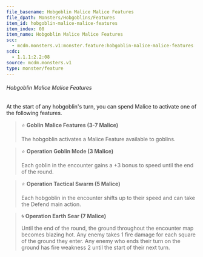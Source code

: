 ```yaml
---
file_basename: Hobgoblin Malice Malice Features
file_dpath: Monsters/Hobgoblins/Features
item_id: hobgoblin-malice-malice-features
item_index: 08
item_name: Hobgoblin Malice Malice Features
scc:
  - mcdm.monsters.v1:monster.feature:hobgoblin-malice-malice-features
scdc:
  - 1.1.1:2.2:08
source: mcdm.monsters.v1
type: monster/feature
---
```


###### Hobgoblin Malice Malice Features

At the start of any hobgoblin's turn, you can spend Malice to activate one of the following features.

<!-- -->
> ⭐️ **Goblin Malice Features (3-7 Malice)**
>
> The hobgoblin activates a Malice Feature available to goblins.

<!-- -->
> ⭐️ **Operation Goblin Mode (3 Malice)**
>
> Each goblin in the encounter gains a +3 bonus to speed until the end of the round.

<!-- -->
> ⭐️ **Operation Tactical Swarm (5 Malice)**
>
> Each hobgoblin in the encounter shifts up to their speed and can take the Defend main action.

<!-- -->
> 🌀 **Operation Earth Sear (7 Malice)**
>
> Until the end of the round, the ground throughout the encounter map becomes blazing hot. Any enemy takes 1 fire damage for each square of the ground they enter. Any enemy who ends their turn on the ground has fire weakness 2 until the start of their next turn.
